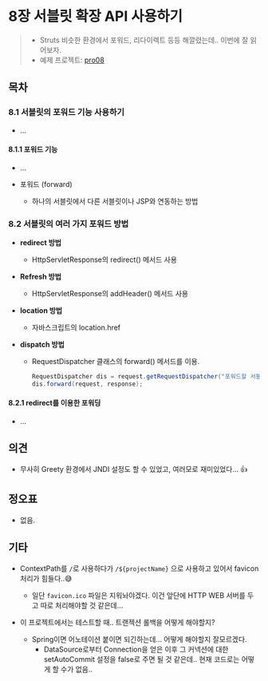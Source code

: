 # 8장 서블릿 확장 API 사용하기

> * Struts 비슷한 환경에서 포워드, 리다이렉트 등등 해깔렸는데.. 이번에 잘 읽어보자.
> * 예제 프로젝트: [pro08](pro08)



## 목차

### 8.1 서블릿의 포워드 기능 사용하기

* ...

#### 8.1.1 포워드 기능

* ...

* 포워드 (forward)
  * 하나의 서블릿에서 다른 서블릿이나 JSP와 연동하는 방법



### 8.2 서블릿의 여러 가지 포워드 방법

* **redirect 방법**

  * HttpServletResponse의 redirect() 메서드 사용

* **Refresh 방법**

  * HttpServletResponse의 addHeader() 메서드 사용

* **location 방법**

  * 자바스크립트의 location.href

* **dispatch 방법**

  * RequestDispatcher 클래스의 forward() 메서드를 이용.

    ```java
    RequestDispatcher dis = request.getRequestDispatcher("포워드할 서블릿 또는 JSP");
    dis.forward(request, response);
    ```



#### 8.2.1 redirect를 이용한 포워딩

* ...








## 의견

* 무사히 Greety 환경에서 JNDI 설정도 할 수 있었고, 여러모로 재미있었다... 👍 

  

## 정오표

* 없음.



## 기타

* ContextPath를 `/`로 사용하다가  `/${projectName}` 으로 사용하고 있어서 favicon 처리가 힘들다..😅 
  * 일단 `favicon.ico` 파일은 지워놔야겠다. 이건 앞단에 HTTP WEB 서버를 두고 따로 처리해야할 것 같은데...

* 이 프로젝트에서는 테스트할 때.. 트랜젝션 롤백을 어떻게 해야할지?
  * Spring이면 어노테이션 붙이면 되긴하는데... 어떻게 해야할지 잘모르겠다.
    * DataSource로부터 Connection을 얻은 이후 그 커넥션에 대한 setAutoCommit 설정을 false로 주면 될 것 같은데.. 현재 코드로는 어떻게 할 수가 없음.. 

